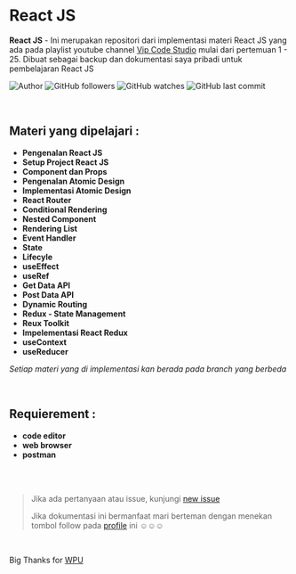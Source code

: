 # React JS

**React JS** -  Ini merupakan repositori dari implementasi materi React JS yang ada pada playlist youtube channel [Vip Code Studio](https://www.youtube.com/watch?v=rNSfMxMPWqc&list=PLmF_zPV9ZcP346sttD4Vs2VROLlIp5kPz) mulai dari pertemuan 1 - 25. Dibuat sebagai backup dan dokumentasi saya pribadi untuk pembelajaran React JS

![Author](https://img.shields.io/badge/made%20by-Ardywsptr-blue)
![GitHub followers](https://img.shields.io/github/followers/Ardywsptr?style=social)
![GitHub watches](https://img.shields.io/github/stars/Ardywsptr/tailwind?style=social)
![GitHub last commit](https://img.shields.io/github/last-commit/Ardywsptr/tailwind)

<br clear="both">

## Materi yang dipelajari :

* **Pengenalan React JS**
* **Setup Project React JS**
* **Component dan Props**
* **Pengenalan Atomic Design**
* **Implementasi Atomic Design**
* **React Router**
* **Conditional Rendering**
* **Nested Component**
* **Rendering List**
* **Event Handler**
* **State**
* **Lifecyle**
* **useEffect**
* **useRef**
* **Get Data API**
* **Post Data API**
* **Dynamic Routing**
* **Redux - State Management**
* **Reux Toolkit**
* **Impelementasi React Redux**
* **useContext**
* **useReducer**

*Setiap materi yang di implementasi kan berada pada branch yang berbeda*

<br clear="both">

## Requierement :

* **code editor**
* **web browser**
* **postman**

<br clear="both">
<br clear="both">

> Jika ada pertanyaan atau issue, kunjungi [new issue](https://github.com/Ardywsptr/react-js-vcs/issues/new)
>
>Jika dokumentasi ini bermanfaat mari berteman dengan menekan tombol follow pada [profile](https://github.com/Ardywsptr) ini ☺☺☺

<br clear="both">

Big Thanks for [WPU](https://www.youtube.com/@vipcodestudio/)
